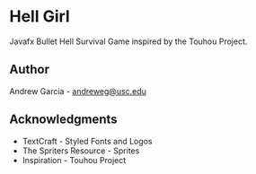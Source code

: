 # Hell Girl

Javafx Bullet Hell Survival Game inspired by the Touhou Project.  


## Author
Andrew Garcia - andreweg@usc.edu


## Acknowledgments

* TextCraft - Styled Fonts and Logos
* The Spriters Resource - Sprites
* Inspiration - Touhou Project
